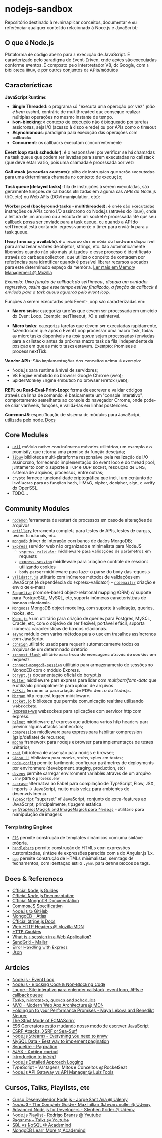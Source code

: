 # nodejs-sandbox

Repositório destinado à reunir/aplicar conceitos, documentar e ou referênciar qualquer conteúdo relacionado à Node.js e JavaScript;

## O que é Node.js

Plataforma de código aberto para a execução de JavaScript.
É caracterizado pelo paradigma de Event-Driven, onde ações são executadas conforme eventos.
É composto pelo interpretador V8, do Google, com a biblioteca libuv, e por outros conjuntos de APIs/módulos.

## Características

**JavaScript Runtime**:

- **Single Threaded**: o programa só "executa uma operação por vez" _(não é bem assim)_, contrário de multithreaded que consegue realizar múltiplas operações no mesmo instante de tempo.
- **Non-blocking**: o contexto de execução não é bloqueado por tarefas assícronas, seja I/O (acesso à disco e rede) ou por APIs como o timeout
- **Asynchronous**: paradigma para execução das operações com callbacks
- **Concurrent**: os callbacks executam concorrentemente

**Event loop (task scheduler)**: é o responsável por verificar se há chamadas na task queue que podem ser levadas para serem executadas no callstack (que deve estar vazio, pois uma chamada é processada por vez)

**Call stack (execution contexts)**: pilha de instruções que serão executadas para uma determinada chamada no contexto de execução;

**Task queue (delayed tasks)**: fila de instruções à serem executadas, são geralmente funções de callbacks utilizadas em alguma das APIs do Node.js (I/O, etc) ou Web APIs (DOM manipulation, etc):

**Worker pool (background-tasks - multithreaded)**: é onde são executadas instruções de APIs como I/O assíncrono do Node.js (através do libuv), onde a leitura de um arquivo ou a escuta de um socket é processada até que seu callback possa ser enviado para a task queue, ou quando a API do setTimeout está contando regressivamente o timer para enviá-lo para a task queue.

**Heap (memory available)**: é o recurso de memória do hardware disponível para armazenar valores de objetos, strings, etc. São automaticamente liberados quando não são mais utilizados, e esse processo é identificado através do garbage collection, que utiliza o conceito de contagem por referências para identificar quando é possível liberar recursos alocados para este determinado espaço da memória. [Ler mais em Memory Management @ Mozilla](https://developer.mozilla.org/pt-BR/docs/Web/JavaScript/Memory_Management)

_Exemplo: Uma função de callback do setTimeout, dispara um contador regressivo, assim que esse tempo estiver finalizado, a função de callback é enviada para a task queue aguarda pelo event loop._

Funções à serem executadas pelo Event-Loop são caracterizadas em:

- **Macro tasks**: categoriza tarefas que devem ser processada em um ciclo do Event Loop. Exemplo: setTimeout, I/O e setInterval.

- **Micro tasks**: categoriza tarefas que devem ser executadas rapidamente, fazendo com que após o Event Loop processar uma macro task, todas as micro tasks disponíveis na _task queue_ sejam processadas (enviadas para a callstack) antes da próxima macro task da fila, independente da posição em que as micro tasks estavam. Exemplo: Promises e process.nextTick.

**Vendor APIs**: São implementações dos conceitos acima. à exemplo:

- Node.js para runtime à nível de servidores;
- V8 Engine embutido no browser Google Chrome (web);
- SpiderMonkey Engine embutido no browser Firefox (web);

**REPL ou Read-Eval-Print-Loop**: forma de escrever e validar códigos através da linha de comando, é basicamente um "console interativo", comportamento semelhante ao console do navegador Chrome, onde pode-se criar variáveis, funções, e validá-las em linhas posteriores.

**CommonJS**: específicação de sistema de módulos para JavaScript, utilizada pelo node. [Docs](http://wiki.commonjs.org/wiki/CommonJS)

## Core Modules

- [`util`](https://nodejs.org/api/util.html) módulo nativo com inúmeros métodos utilitários, um exemplo é o promisify, que retorna uma promise da função desejada;
- [`libuv`](https://github.com/libuv/libuv) biblioteca multi-plataforma responsável pela realização de I/O assíncrono, fornecendo implementação do event loop e do thread pool, juntamento com o suporte a TCP e UDP socket, resolução de DNS, sistema de arquivos, processos, entre outras;
- `crypto` fornece funcionalidade criptográfica que inclui um conjunto de invólucros para as funções hash, HMAC, cipher, decipher, sign, e verify do OpenSSL.
- TODO...

## Community Modules

- [`nodemon`](https://github.com/remy/nodemon#nodemon) ferramenta de restart de processos em caso de alterações de arquivos
- [`artillery`](https://github.com/artilleryio/artillery) ferramenta completa para testes de APIs, testes de cargas, testes funcionais, etc.
- [`mongodb`](https://github.com/mongodb/node-mongodb-native) driver de interação com banco de dados MongoDB;
- [`Express`](https://expressjs.com/pt-br/4x/api.html#express) servidor web não organizado e minimalista para NodeJS
  - [`express-validator`](https://express-validator.github.io/docs/) middleware para validações de parâmetros em requests
  - [`express-session`](https://github.com/expressjs/session) middleware para criação e controle de sessions utilizando cookies
  - `body-parser` middleware para fazer o parse do body das requests
- [`validator.js`](https://github.com/chriso/validator.js) utilitário com inúmeros métodos de validações em JavaScript (é dependência do express-validator) - [`nodemailer`](https://nodemailer.com/about/) criação e envio de e-mails
- [`Sequelize`](http://docs.sequelizejs.com/) promise-based object-relational mapping (ORM) c/ suporte para PostgreSQL, MySQL, etc, suporta inúmeras características de bancos relacionais.
- [`Mongoose`](https://mongoosejs.com/docs/index.html) MongoDB object modeling, com suporte à validação, queries, hooks, etc.
- [`Knex.js`](https://knexjs.org/) é um utilitário para criação de queries para Postgres, MySQL, Oracle, etc, com o objetivo de ser flexível, portável e fácil, suporta inúmeras características de bancos relacionais.
- [`async`](https://caolan.github.io/async/docs.html) módulo com vários métodos para o uso em trabalhos assíncronos com JavaScript.
- [`consign`](https://www.npmjs.com/package/consign) utilitário usado para requerir automaticamente todos os arquivos de um determinado diretório
- [`connect-flash`](https://github.com/jaredhanson/connect-flash) utilitário para troca de mensagens através de cookies em requests.
- [`connect-mongodb-session`](https://github.com/mongodb-js/connect-mongodb-session) utilitário para armazenamento de sessões no MongoDB com o módulo Express.
- [`bcrypt.js`](https://github.com/dcodeIO/bcrypt.js/blob/master/README.md) documentação oficial do bcrypt.js
- [`Multer`](https://github.com/expressjs/multer) middleware para express para lidar com _multipart/form-data_ que é utilizado principalmente para upload de arquivos.
- [`PDFKit`](http://pdfkit.org/) ferramenta para criação de PDFs dentro do Node.js.
- [`Morgan`](https://github.com/expressjs/morgan) http request logger middleware.
- [`socket.io`](https://socket.io/docs/) biblioteca que permite comunicação realtime utilizando websockets.
- [`express-ws](https://www.npmjs.com/package/express-ws) websockets para aplicações com servidor http com express.
- [`helmet`](https://github.com/helmetjs/helmet) middleware p/ express que adiciona varios http headers para previnir alguns attacks conhecidos;
- [`compression`](https://github.com/expressjs/compression) middleware para express para habilitar compression (gzip/deflate) de recursos;
- [`mocha`](https://mochajs.org/) framework para nodejs e browser para implementaçõa de testes unitários;
- [`chai`](https://www.chaijs.com/) biblioteca de asserção para nodejs e browser;
- [`Sinon.JS`](https://sinonjs.org/) biblioteca para mocks, stubs, spies em testes;
- [`node-config`](https://github.com/lorenwest/node-config) permite facilmente configurar parâmetros de deployments por environment (development, staging, production, etc)
- [`dovenv`](https://github.com/motdotla/dotenv) permite carregar environment variables através de um arquivo `.env` para o `process.env`
- [`sucrase`](https://github.com/alangpierce/sucrase) alternativa ao Babel para compilação de TypeScript, Flow, JSX, imports -> JavaScript, muito mais veloz para ambientes de desenvolvimento.
- [`TypeScript`](https://github.com/Microsoft/TypeScript) "superset" of JavaScript, conjunto de extra-features ao JavaScript, principalmente, tipagem estática.
- [`gm`](https://github.com/aheckmann/gm) [GraphicsMagick and ImageMagick para Node.js](http://www.graphicsmagick.org/) - utilitário para manipulação de imagens

### Templating Engines

- [`EJS`](http://ejs.co/) permite construção de templates dinâmicos com uma sintáxe própria.
- [`handlebars`](https://handlebarsjs.com/) permite construção de HTMLs com expressões customizadas, sintáxe de expressões parecida com a do Angular.js 1.x.
- [`pug`](https://pugjs.org/api/reference.html) permite construção de HTMLs minimalistas, sem tags de fechamentos, com identação estilo `.yaml` para definir blocos de tags.

## Docs & References

- [Official Node.js Guides](https://nodejs.org/en/docs/guides/)
- [Official Node.js Documentation](https://nodejs.org/dist/latest/docs/api/)
- [Official MongoDB Documentation](https://docs.mongodb.com/manual/)
- [CommonJS Specification](http://wiki.commonjs.org/wiki/CommonJS)
- [Node.js @ GitHub](https://github.com/nodejs/node)
- [MongoDB - Atlas](https://docs.atlas.mongodb.com/connect-to-cluster/)
- [Official Stripe.js Docs](https://stripe.com/docs)
- [Web HTTP Headers @ Mozilla MDN](https://developer.mozilla.org/en-US/docs/Web/HTTP/Headers)
- [HTTP Cookies](https://developer.mozilla.org/en-US/docs/Web/HTTP/Cookies)
- [What is a session in a Web Application?](https://www.quora.com/What-is-a-session-in-a-Web-Application)
- [SendGrid - Mailer](https://sendgrid.com/docs/)
- [Error Handling with Express](https://expressjs.com/en/guide/error-handling.html)
- [Json](https://www.json.org/)

## Articles

- [Node.js - Event Loop](https://nodejs.org/en/docs/guides/event-loop-timers-and-nexttick/)
- [Node.js - Blocking Code & Non-Blocking Code](https://nodejs.org/en/docs/guides/dont-block-the-event-loop/)
- [Loupe - Site interativo para entender callstack, event loop, APIs e callback queue](http://latentflip.com/loupe)
- [Tasks, microtasks, queues and schedules](https://jakearchibald.com/2015/tasks-microtasks-queues-and-schedules/)
- [MVC - Modern Web App Architecture @ MDN](https://developer.mozilla.org/en-US/docs/Web/Apps/Fundamentals/Modern_web_app_architecture/MVC_architecture)
- [Holding on to your Performance Promises - Maya Lekova and Benedikt Meurer](https://www.youtube.com/watch?v=DFP5DKDQfOc&)
- [The Strict Mode of ECMAScript](http://www.ecma-international.org/ecma-262/5.1/#sec-C)
- [ES6 Generators estão mudando nosso modo de escrever JavaScript](https://medium.com/nossa-coletividad/es6-generators-est%C3%A3o-mudando-nosso-modo-de-escrever-javascript-e99f7c79bdd7)
- [CSRF Attacks, XSRF or Sea-Surf](https://www.acunetix.com/websitesecurity/csrf-attacks/)
- [Node.js Streams - Everything you need to know](https://medium.freecodecamp.org/node-js-streams-everything-you-need-to-know-c9141306be93)
- [MySQL Data - Best way to implement pagination](https://stackoverflow.com/questions/3799193/mysql-data-best-way-to-implement-paging)
- [Sequelize - Pagination](http://docs.sequelizejs.com/manual/tutorial/querying.html#pagination-limiting)
- [AJAX - Getting started](https://developer.mozilla.org/en-US/docs/Web/Guide/AJAX/Getting_Started)
- [Introduction to _fetch()_](https://developers.google.com/web/updates/2015/03/introduction-to-fetch)
- [Node.js Detailed Approach Logging](https://blog.risingstack.com/node-js-logging-tutorial/)
- [TypeScript - Vantagens, Mitos e Conceitos @ RocketSeat](https://blog.rocketseat.com.br/typescript-vantagens-mitos-conceitos)
- [Node.js API Gateway vs API Manager @ Luiz Tools](https://www.luiztools.com.br/post/api-gateway-em-arquitetura-de-microservices-com-node-js/)

## Cursos, Talks, Playlists, etc

- [Curso Desenvolvedor Node.js - Jorge Sant Ana @ Udemy](https://www.udemy.com/curso-completo-do-desenvolvedor-nodejs)
- [NodeJS - The Complete Guide - Maximilian Schwarzmuller @ Udemy](https://www.udemy.com/nodejs-the-complete-guide/)
- [Advanced Node.js for Developers - Stephen Grider @ Udemy](https://www.udemy.com/advanced-node-for-developers)
- [Node.js Playlist - Rodrigo Branas @ Youtube](https://youtu.be/KtDwdoxQL4A?list=PLQCmSnNFVYnTFo60Bt972f8HA4Td7WKwq)
- [Pagar.me - Talks @ Youtube](https://www.youtube.com/channel/UCNhSCufrcOMeFvzEM7tt9Lw)
- [SQL vs NoSQL @ Academind](https://academind.com/learn/web-dev/sql-vs-nosql/)
- [MongoDB Learn More @ Academind](https://academind.com/learn/mongodb)